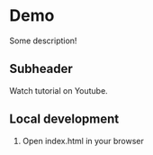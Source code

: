 # Demo 

Some description!

## Subheader

Watch tutorial on Youtube.

## Local development

1. Open index.html in your browser